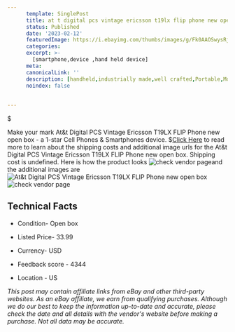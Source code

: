 ```yaml
---
      template: SinglePost
      title: at t digital pcs vintage ericsson t19lx flip phone new open box
      status: Published
      date: '2023-02-12'
      featuredImage: https://i.ebayimg.com/thumbs/images/g/Fk0AAOSwysRjE6fF/s-l225.jpg
      categories: 
      excerpt: >-
        [smartphone,device ,hand held device]
      meta:
      canonicalLink: ''
      description: [handheld,industrially made,well crafted,Portable,Mobile,Compact,Convenient,Lightweight,Maneuverable,Man-portable,Miniature,Carriable,Hand-held,Light,Holdable,Transportable,Mobile device,Pocket-sized,On-the-go,Wireless,Cordless,Compact size,Convenient size, smartphone,device ,hand held device]
      noindex: false
      
        
---
```

$

Make your mark At&t Digital PCS Vintage Ericsson T19LX FLIP Phone new open box - a 1-star Cell Phones & Smartphones device.
$[Click Here](https://www.ebay.com/itm/195326820804?hash=item2d7a62c1c4%3Ag%3AFk0AAOSwysRjE6fF&mkevt=1&mkcid=1&mkrid=711-53200-19255-0&campid=%253CePNCampaignId%253E&customid=%253CreferenceId%253E&toolid=10049) to read more to learn about the shipping costs and additional image urls for the At&t Digital PCS Vintage Ericsson T19LX FLIP Phone new open box. Shipping cost is undefined. Here is how the product looks ![check vendor page](https://i.ebayimg.com/thumbs/images/g/Fk0AAOSwysRjE6fF/s-l225.jpg)and the additional images are![At&t Digital PCS Vintage Ericsson T19LX FLIP Phone new open box](https://i.ebayimg.com/images/g/Fk0AAOSwysRjE6fF/s-l1600.jpg)![check vendor page](https://origin-galleryplus.ebayimg.com/ws/web/195326820804_2_0_1/225x225.jpg,https://origin-galleryplus.ebayimg.com/ws/web/195326820804_3_0_1/225x225.jpg,https://origin-galleryplus.ebayimg.com/ws/web/195326820804_4_0_1/225x225.jpg,https://origin-galleryplus.ebayimg.com/ws/web/195326820804_5_0_1/225x225.jpg,https://origin-galleryplus.ebayimg.com/ws/web/195326820804_6_0_1/225x225.jpg,https://origin-galleryplus.ebayimg.com/ws/web/195326820804_7_0_1/225x225.jpg,https://origin-galleryplus.ebayimg.com/ws/web/195326820804_8_0_1/225x225.jpg,https://origin-galleryplus.ebayimg.com/ws/web/195326820804_9_0_1/225x225.jpg,https://origin-galleryplus.ebayimg.com/ws/web/195326820804_10_0_1/225x225.jpg,https://origin-galleryplus.ebayimg.com/ws/web/195326820804_11_0_1/225x225.jpg,https://origin-galleryplus.ebayimg.com/ws/web/195326820804_12_0_1/225x225.jpg)



 ## Technical Facts 



     
      

 - Condition- Open box 


      

 - Listed Price- 33.99 


      

 - Currency- USD 


      

 - Feedback score - 4344 


      

 - Location - US 


      
      

 *_This post may contain affiliate links from eBay and other third-party websites. As an eBay affiliate, we earn from qualifying purchases. Although we do our best to keep the information up-to-date and accurate, please check the date and all details with the vendor's website before making a purchase. Not all data may be accurate._*






